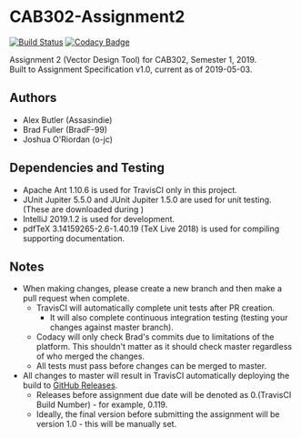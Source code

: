 # CAB302-Assignment2

[![Build Status](https://travis-ci.com/BradF-99/CAB302-Assignment2.svg?token=RmWc9zzyFjnuzmgBsmgB&branch=master)](https://travis-ci.com/BradF-99/CAB302-Assignment2)
[![Codacy Badge](https://api.codacy.com/project/badge/Grade/e2cb98918a2f44cc9795e38a9c0f7bfb)](https://www.codacy.com?utm_source=github.com&amp;utm_medium=referral&amp;utm_content=BradF-99/CAB302-Assignment2&amp;utm_campaign=Badge_Grade)

Assignment 2 (Vector Design Tool) for CAB302, Semester 1, 2019.   
Built to Assignment Specification v1.0, current as of 2019-05-03.

## Authors

* Alex Butler (Assasindie)
* Brad Fuller (BradF-99)  
* Joshua O'Riordan (o-jc)

## Dependencies and Testing

* Apache Ant 1.10.6 is used for TravisCI only in this project.
* JUnit Jupiter 5.5.0 and JUnit Jupiter 1.5.0 are used for unit testing. (These are downloaded during )
* IntelliJ 2019.1.2 is used for development. 
* pdfTeX 3.14159265-2.6-1.40.19 (TeX Live 2018) is used for compiling supporting documentation.

## Notes

* When making changes, please create a new branch and then make a pull request when complete.
    * TravisCI will automatically complete unit tests after PR creation.
        * It will also complete continuous integration testing (testing your changes against master branch).
    * Codacy will only check Brad's commits due to limitations of the platform. This shouldn't matter as it should check master regardless of who merged the changes. 
    * All tests must pass before changes can be merged to master.
* All changes to master will result in TravisCI automatically deploying the build to [GitHub Releases](https://github.com/BradF-99/CAB302-Assignment2/releases).
    * Releases before assignment due date will be denoted as 0.(TravisCI Build Number) - for example, 0.119.
    * Ideally, the final version before submitting the assignment will be version 1.0 - this will be manually set.